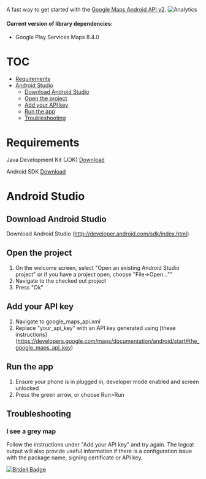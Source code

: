 A fast way to get started with the [Google Maps Android API v2](http://developers.google.com/maps/documentation/android).
![Analytics](https://maps-ga-beacon.appspot.com/UA-12846745-20/hellomap-android/readme?pixel)

#### Current version of library dependencies:

  * Google Play Services Maps 8.4.0

# TOC

  * [Requirements](#requirements)
  * [Android Studio](#android-studio)
    * [Download Android Studio](#download-android-studio)
    * [Open the project](#open-the-project)
    * [Add your API key](#add-your-api-key)
    * [Run the app](#run-the-app)
    * [Troubleshooting](#troubleshooting)

# Requirements

Java Development Kit (JDK) [Download](http://www.oracle.com/technetwork/java/javase/downloads/jdk8-downloads-2133151.html)

Android SDK [Download](http://developer.android.com/sdk/index.html)

# Android Studio

## Download Android Studio
Download Android Studio (http://developer.android.com/sdk/index.html)

## Open the project
  1. On the welcome screen, select "Open an existing Android Studio project" or if you have a project open, choose "File->Open...""
  2. Navigate to the checked out project
  3. Press "Ok"

## Add your API key
  1. Navigate to google_maps_api.xml
  2. Replace "your_api_key" with an API key generated using [these instructions]
  (https://developers.google.com/maps/documentation/android/start#the_google_maps_api_key)

## Run the app
  1. Ensure your phone is in plugged in, developer mode enabled and screen unlocked
  2. Press the green arrow, or choose Run>Run

## Troubleshooting
### I see a grey map
Follow the instructions under "Add your API key" and try again. The logcat output will also
provide useful information if there is a configuration issue with the package name, signing
certificate or API key.


[![Bitdeli Badge](https://d2weczhvl823v0.cloudfront.net/googlemaps/hellomap-android/trend.png)](https://bitdeli.com/free "Bitdeli Badge")

